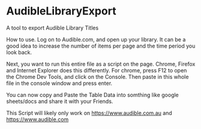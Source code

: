 # AudibleLibraryExport
A tool to export Audible Library Titles

 How to use.
 Log on to Audible.com, and open up your library.
 It can be a good idea to increase the number of items per page
 and the time period you look back.


 Next, you want to run this entire file as a script on the page.
 Chrome, Firefox and Internet Explorer does this differently.
 For chrome, press F12 to open the Chrome Dev Tools, and click
 on the Console. Then paste in this whole file in the console
 window and press enter.


You can now copy and Paste the Table Data into somthing like google sheets/docs and share it with your Friends.


 This Script will likely only work on https://www.audible.com.au and https://www.audible.com